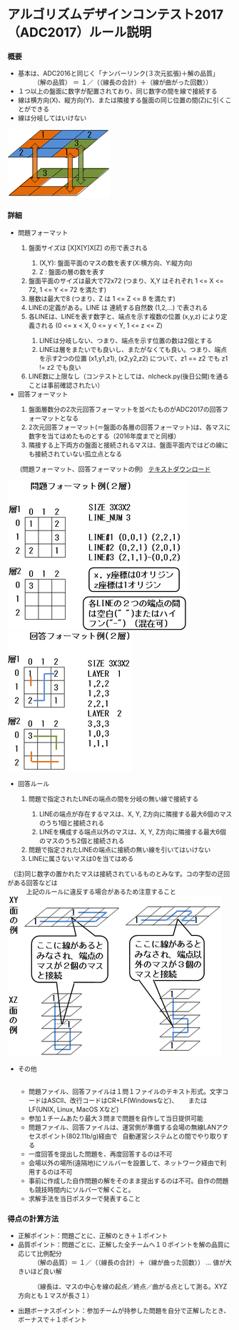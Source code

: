 # アルゴリズムデザインコンテスト2017（ADC2017）ルール説明

### 概要

<ul>
  <li>基本は、ADC2016と同じく「ナンバーリンク(３次元拡張)＋解の品質」</li>
　　　（解の品質） ＝ １／（（線長の合計）＋（線が曲がった回数））
  <li>１つ以上の盤面に数字が配置されており、同じ数字の間を線で接続する</li>
  <li>線は横方向(X)、縦方向(Y)、または隣接する盤面の同じ位置の間(Z)に引くことができる</li>
  <li>線は分岐してはいけない</li>
</ul>

<img src="https://github.com/dasadc/resources/blob/master/adc2017/images/image1.gif" width=230px alt="theme">

### 詳細

<ul>
  <li>問題フォーマット</li>
    <ol>
      <li>盤面サイズは [X]X[Y]X[Z] の形で表される</li>
        <ol>
          <li>(X,Y): 盤面平面のマスの数を表す(X:横方向、Y:縦方向)</li>
          <li>Z    : 盤面の層の数を表す</li>
        </ol>
      <li>盤面平面のサイズは最大で72x72 (つまり、X,Y はそれぞれ 1 &lt;= X &lt;= 72, 1 &lt;= Y &lt;= 72  を満たす)</li>
      <li>層数は最大で8 (つまり、Z は 1 &lt;= Z &lt;= 8 を満たす)</li>
      <li>LINEの定義がある。LINE は 連続する自然数 (1,2,...) で表される</li>
      <li>各LINEは、LINEを表す数字と、端点を示す複数の位置 (x,y,z) により定義される
          (0 &lt;= x &lt; X, 0 &lt;= y &lt; Y, 1 &lt;= z &lt;= Z)</li>
        <ol>
          <li>LINEは分岐しない、つまり、端点を示す位置の数は2個とする</li>
          <li>LINEは層をまたいでも良いし、またがなくても良い。つまり、端点を示す2つの位置
              (x1,y1,z1), (x2,y2,z2) について、z1 == z2 でも z1 != z2 でも良い</li>
        </ol>
      <li>LINE数に上限なし（コンテストとしては、nlcheck.py(後日公開)を通ることは事前確認されたい）</li>
    </ol>

  <li>回答フォーマット</li>
    <ol>
      <li>盤面層数分の2次元回答フォーマットを並べたものがADC2017の回答フォーマットとなる</li>
      <li>2次元回答フォーマット(＝盤面の各層の回答フォーマット)は、各マスに数字を当てはめたものとする（2016年度までと同様）</li>
      <li>隣接する上下両方の盤面と接続されるマスは、盤面平面内ではどの線にも接続されていない孤立点となる</li>
    </ol>
</ul>
　　(問題フォーマット、回答フォーマットの例)  
  <a href="https://github.com/dasadc/resources/blob/master/adc2017/docs/sample_Q_A.zip">テキストダウンロード</a></BR></BR>
<img src="https://github.com/dasadc/resources/blob/master/adc2017/images/image3.gif" width=403px alt="Q format"></BR>
<img src="https://github.com/dasadc/resources/blob/master/adc2017/images/image4.gif" width=278px alt="A format"></BR>
<ul>
  <li>回答ルール</li>
    <ol>
      <li>問題で指定されたLINEの端点の間を分岐の無い線で接続する</li>
        <ol>
          <li>LINEの端点が存在するマスは、X, Y, Z方向に隣接する最大6個のマスのうち1個と接続される</li>
          <li>LINEを構成する端点以外のマスは、X, Y, Z方向に隣接する最大6個のマスのうち2個と接続される</li>
        </ol>
      <li>問題で指定されたLINEの端点に接続の無い線を引いてはいけない</li>
      <li>LINEに属さないマスは0を当てはめる</li>
    </ol>
</ul>
　(注)同じ数字の置かれたマスは接続されているものとみなす。コの字型の迂回がある回答などは</BR>
　　　上記のルールに違反する場合があるため注意すること</BR>
<img src="https://github.com/dasadc/resources/blob/master/adc2017/images/image2.gif" width=479px alt="round-about">
<ul>
  <li>その他</li>
    <ul>
      <li>問題ファイル、回答ファイルは１問１ファイルのテキスト形式。文字コードはASCII、改行コードはCR+LF(Windowsなど)、
      またはLF(UNIX, Linux, MacOS Xなど)</li>
      <li>参加１チームあたり最大３問まで問題を自作して当日提供可能</li>
      <li>問題ファイル、回答ファイルは、運営側が準備する会場の無線LANアクセスポイント(802.11b/g)経由で
      自動運営システムとの間でやり取りする</li>
      <li>一度回答を提出した問題を、再度回答するのは不可</li>
      <li>会場以外の場所(遠隔地)にソルバーを設置して、ネットワーク経由で利用するのは不可</li>
      <li>事前に作成した自作問題の解をそのまま提出するのは不可。自作の問題も競技時間内にソルバーで解くこと。</li>
      <li>求解手法を当日ポスターで発表すること</li>
    </ul>
</ul>

### 得点の計算方法
<ul>
  <li>正解ポイント：問題ごとに、正解のとき＋１ポイント</li>
  <li>品質ポイント：問題ごとに、正解した全チームへ１０ポイントを解の品質に応じて比例配分</li>
　　　（解の品質）＝ １／（（線長の合計）＋（線が曲った回数）） … 値が大きいほど良い解

　　　（線長は、マスの中心を線の起点／終点／曲がる点として測る。XYZ方向とも１マスが長さ１）
  <li>出題ボーナスポイント：参加チームが持参した問題を自分で正解したとき、ボーナスで＋１ポイント</li>
</ul>
